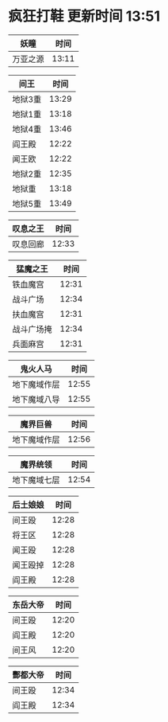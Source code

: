 # 疯狂打鞋 更新时间 13:51

| 妖瞳   | 时间    |
|--------|-------|
| 万亚之源 | 13:11 |

| 间王   | 时间    |
|--------|-------|
| 地狱3重 | 13:29 |
| 地狱1重 | 13:18 |
| 地狱4重 | 13:46 |
| 阎王殿 | 12:22 |
| 闻王欧 | 12:22 |
| 地狱2重 | 12:35 |
| 地狱重 | 13:18 |
| 地狱5重 | 13:49 |

| 叹息之王   | 时间    |
|--------|-------|
| 叹息回廊 | 12:33 |

| 猛魔之王   | 时间    |
|--------|-------|
| 铁血魔宫 | 12:31 |
| 战斗广场 | 12:34 |
| 扶血魔宫 | 12:31 |
| 战斗广场掩 | 12:34 |
| 兵面麻宫 | 12:31 |

| 鬼火人马   | 时间    |
|--------|-------|
| 地下魔域作层 | 12:55 |
| 地下魔域八导 | 12:55 |

| 魔界巨兽   | 时间    |
|--------|-------|
| 地下魔域作层 | 12:56 |

| 魔界统领   | 时间    |
|--------|-------|
| 地下魔域七层 | 12:54 |

| 后土娘娘   | 时间    |
|--------|-------|
| 间王殴 | 12:28 |
| 将王区 | 12:28 |
| 闻王殴 | 12:28 |
| 闻王殴掉 | 12:28 |
| 阎王殿 | 12:28 |

| 东岳大帝   | 时间    |
|--------|-------|
| 间王殴 | 12:20 |
| 阎王殿 | 12:20 |
| 间王风 | 12:20 |

| 酆都大帝   | 时间    |
|--------|-------|
| 间王殴 | 12:34 |
| 阎王殿 | 12:34 |
